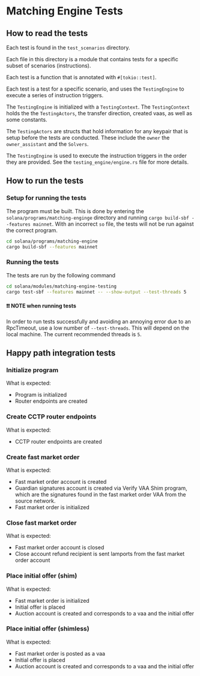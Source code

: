 # Matching Engine Tests

## How to read the tests

Each test is found in the `test_scenarios` directory.

Each file in this directory is a module that contains tests for a specific subset of scenarios (instructions).

Each test is a function that is annotated with `#[tokio::test]`.

Each test is a test for a specific scenario, and uses the `TestingEngine` to execute a series of instruction triggers.

The `TestingEngine` is initialized with a `TestingContext`. The `TestingContext` holds the the `TestingActors`, the transfer direction, created vaas, as well as some constants.

The `TestingActors` are structs that hold information for any keypair that is setup before the tests are conducted. These include the `owner` the `owner_assistant` and the `Solvers`.

The `TestingEngine` is used to execute the instruction triggers in the order they are provided. See the `testing_engine/engine.rs` file for more details.

## How to run the tests

### Setup for running the tests

The program must be built. This is done by entering the `solana/programs/matching-enginge` directory and running `cargo build-sbf --features mainnet`. With an incorrect `so` file, the tests will not be run against the correct program.

```bash
cd solana/programs/matching-engine
cargo build-sbf --features mainnet
```

### Running the tests

The tests are run by the following command

```bash
cd solana/modules/matching-engine-testing
cargo test-sbf --features mainnet -- --show-output --test-threads 5
```

#### ❗❗ NOTE when running tests
In order to run tests successfully and avoiding an annoying error due to an RpcTimeout, use a low number of `--test-threads`. This will depend on the local machine. The current recommended threads is `5`.


## Happy path integration tests

### Initialize program

What is expected:
- Program is initialized
- Router endpoints are created


### Create CCTP router endpoints

What is expected:
- CCTP router endpoints are created

### Create fast market order

What is expected:
- Fast market order account is created
- Guardian signatures account is created via Verify VAA Shim program, which are the signatures found in the fast market order VAA from the source network.
- Fast market order is initialized

### Close fast market order

What is expected:
- Fast market order account is closed
- Close account refund recipient is sent lamports from the fast market order account

### Place initial offer (shim)

What is expected:
- Fast market order is initialized
- Initial offer is placed
- Auction account is created and corresponds to a vaa and the initial offer

### Place initial offer (shimless)

What is expected:
- Fast market order is posted as a vaa
- Initial offer is placed
- Auction account is created and corresponds to a vaa and the initial offer




